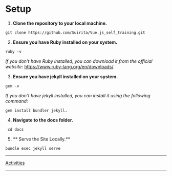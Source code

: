 # Setup

1. **Clone the repository to your local machine.**

```Shell
git clone https://github.com/Suirita/Vue.js_self_training.git
```

2. **Ensure you have Ruby installed on your system.**

```Shell
ruby -v
```

_If you don't have Ruby installed, you can download it from the official website:_ https://www.ruby-lang.org/en/downloads/

3. **Ensure you have jekyll installed on your system.**

```Shell
gem -v
```

_If you don't have jekyll installed, you can install it using the following command:_

```Shell
gem install bundler jekyll.
```

4. **Navigate to the docs folder.**

```Shell
 cd docs
```

5. ** Serve the Site Locally.**

```Shell
bundle exec jekyll serve
```

---

[Activities](https://suirita.github.io/Vue.js_self_training)

---
